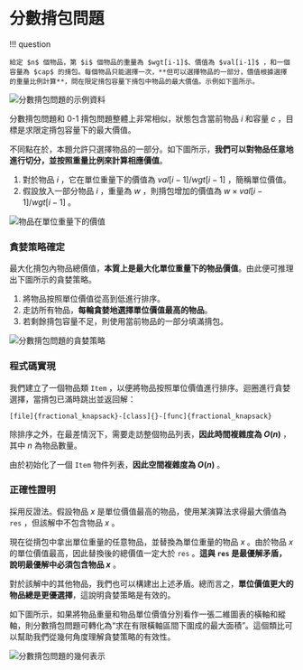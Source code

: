 # 分數揹包問題

!!! question

    給定 $n$ 個物品，第 $i$ 個物品的重量為 $wgt[i-1]$、價值為 $val[i-1]$ ，和一個容量為 $cap$ 的揹包。每個物品只能選擇一次，**但可以選擇物品的一部分，價值根據選擇的重量比例計算**，問在限定揹包容量下揹包中物品的最大價值。示例如下圖所示。

![分數揹包問題的示例資料](fractional_knapsack_problem.assets/fractional_knapsack_example.png)

分數揹包問題和 0-1 揹包問題整體上非常相似，狀態包含當前物品 $i$ 和容量 $c$ ，目標是求限定揹包容量下的最大價值。

不同點在於，本題允許只選擇物品的一部分。如下圖所示，**我們可以對物品任意地進行切分，並按照重量比例來計算相應價值**。

1. 對於物品 $i$ ，它在單位重量下的價值為 $val[i-1] / wgt[i-1]$ ，簡稱單位價值。
2. 假設放入一部分物品 $i$ ，重量為 $w$ ，則揹包增加的價值為 $w \times val[i-1] / wgt[i-1]$ 。

![物品在單位重量下的價值](fractional_knapsack_problem.assets/fractional_knapsack_unit_value.png)

### 貪婪策略確定

最大化揹包內物品總價值，**本質上是最大化單位重量下的物品價值**。由此便可推理出下圖所示的貪婪策略。

1. 將物品按照單位價值從高到低進行排序。
2. 走訪所有物品，**每輪貪婪地選擇單位價值最高的物品**。
3. 若剩餘揹包容量不足，則使用當前物品的一部分填滿揹包。

![分數揹包問題的貪婪策略](fractional_knapsack_problem.assets/fractional_knapsack_greedy_strategy.png)

### 程式碼實現

我們建立了一個物品類 `Item` ，以便將物品按照單位價值進行排序。迴圈進行貪婪選擇，當揹包已滿時跳出並返回解：

```src
[file]{fractional_knapsack}-[class]{}-[func]{fractional_knapsack}
```

除排序之外，在最差情況下，需要走訪整個物品列表，**因此時間複雜度為 $O(n)$** ，其中 $n$ 為物品數量。

由於初始化了一個 `Item` 物件列表，**因此空間複雜度為 $O(n)$** 。

### 正確性證明

採用反證法。假設物品 $x$ 是單位價值最高的物品，使用某演算法求得最大價值為 `res` ，但該解中不包含物品 $x$ 。

現在從揹包中拿出單位重量的任意物品，並替換為單位重量的物品 $x$ 。由於物品 $x$ 的單位價值最高，因此替換後的總價值一定大於 `res` 。**這與 `res` 是最優解矛盾，說明最優解中必須包含物品 $x$** 。

對於該解中的其他物品，我們也可以構建出上述矛盾。總而言之，**單位價值更大的物品總是更優選擇**，這說明貪婪策略是有效的。

如下圖所示，如果將物品重量和物品單位價值分別看作一張二維圖表的橫軸和縱軸，則分數揹包問題可轉化為“求在有限橫軸區間下圍成的最大面積”。這個類比可以幫助我們從幾何角度理解貪婪策略的有效性。

![分數揹包問題的幾何表示](fractional_knapsack_problem.assets/fractional_knapsack_area_chart.png)
